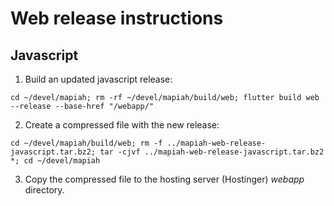 # Web release instructions

## Javascript

1. Build an updated javascript release:
```
cd ~/devel/mapiah; rm -rf ~/devel/mapiah/build/web; flutter build web --release --base-href "/webapp/"
```

2. Create a compressed file with the new release:
```
cd ~/devel/mapiah/build/web; rm -f ../mapiah-web-release-javascript.tar.bz2; tar -cjvf ../mapiah-web-release-javascript.tar.bz2 *; cd ~/devel/mapiah
```

3. Copy the compressed file to the hosting server (Hostinger) _webapp_ directory.

